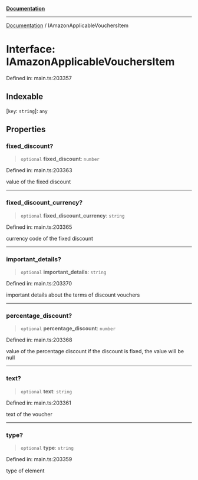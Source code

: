 [**Documentation**](../README.md)

***

[Documentation](../README.md) / IAmazonApplicableVouchersItem

# Interface: IAmazonApplicableVouchersItem

Defined in: main.ts:203357

## Indexable

\[`key`: `string`\]: `any`

## Properties

### fixed\_discount?

> `optional` **fixed\_discount**: `number`

Defined in: main.ts:203363

value of the fixed discount

***

### fixed\_discount\_currency?

> `optional` **fixed\_discount\_currency**: `string`

Defined in: main.ts:203365

currency code of the fixed discount

***

### important\_details?

> `optional` **important\_details**: `string`

Defined in: main.ts:203370

important details about the terms of discount vouchers

***

### percentage\_discount?

> `optional` **percentage\_discount**: `number`

Defined in: main.ts:203368

value of the percentage discount
if the discount is fixed, the value will be null

***

### text?

> `optional` **text**: `string`

Defined in: main.ts:203361

text of the voucher

***

### type?

> `optional` **type**: `string`

Defined in: main.ts:203359

type of element
